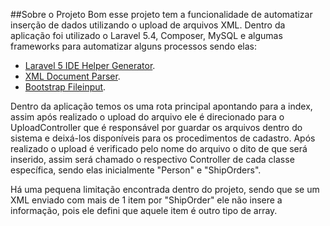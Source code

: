 
##Sobre o Projeto
Bom esse projeto tem a funcionalidade de automatizar inserção de dados utilizando o upload de arquivos XML.
Dentro da aplicação foi utilizado o Laravel 5.4, Composer, MySQL e algumas frameworks para automatizar alguns processos sendo elas:
- [Laravel 5 IDE Helper Generator](https://github.com/barryvdh/laravel-ide-helper).
- [XML Document Parser](https://github.com/orchestral/parser).
- [Bootstrap Fileinput](https://github.com/kartik-v/bootstrap-fileinput).

Dentro da aplicação temos os uma rota principal apontando para a index, assim após realizado o upload do arquivo ele é direcionado para o UploadController que é responsável por guardar os arquivos dentro do sistema e deixá-los disponíveis para os procedimentos de cadastro.
Após realizado o upload é verificado pelo nome do arquivo o dito de que será inserido, assim será chamado o respectivo Controller de cada classe específica, sendo elas inicialmente "Person" e "ShipOrders".

Há uma pequena limitação encontrada dentro do projeto, sendo que se um XML enviado com mais de 1 item por "ShipOrder" ele não insere a informação, pois ele defini que aquele item é outro tipo de array.
